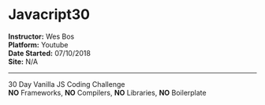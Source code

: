 # Javacript30
**Instructor:** Wes Bos  
**Platform:** Youtube  
**Date Started:** 07/10/2018  
**Site:**  N/A

---
30 Day Vanilla JS Coding Challenge  
**NO** Frameworks, **NO** Compilers, **NO** Libraries, **NO** Boilerplate
